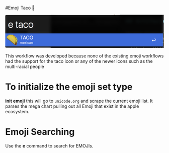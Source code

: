 #Emoji Taco 🌮 

![tac](docs/taco.png)

This workflow was developed because none of the existing emoji workflows had the support for the taco icon or any of the newer icons such as the multi-racial people


# To initialize the emoji set type

**init emoji** this will go to `unicode.org` and scrape the current emoji list.  It parses the mega chart pulling out all Emoji that exist in the apple ecosystem.

# Emoji Searching

Use the **e** command to search for EMOJIs.

